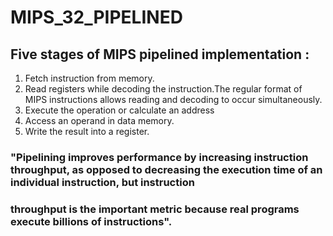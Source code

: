 # MIPS_32_PIPELINED

## Five stages of MIPS pipelined implementation :
1) Fetch instruction from memory.
2) Read registers while decoding the instruction.The regular format of MIPS instructions allows reading and decoding to occur simultaneously.
3) Execute the operation or calculate an address
4) Access an operand in data memory.
5) Write the result into a register.

### "Pipelining improves performance by increasing instruction throughput, as opposed to decreasing the execution time of an individual instruction, but instruction 
###  throughput is the important metric because real programs execute billions of instructions".
